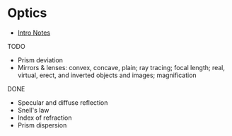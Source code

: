 # Optics

- [Intro Notes](intro-notes.md)

TODO
- Prism deviation
- Mirrors & lenses: convex, concave, plain; ray tracing; focal length; real,
  virtual, erect, and inverted objects and images; magnification

DONE
- Specular and diffuse reflection
- Snell's law
- Index of refraction
- Prism dispersion
